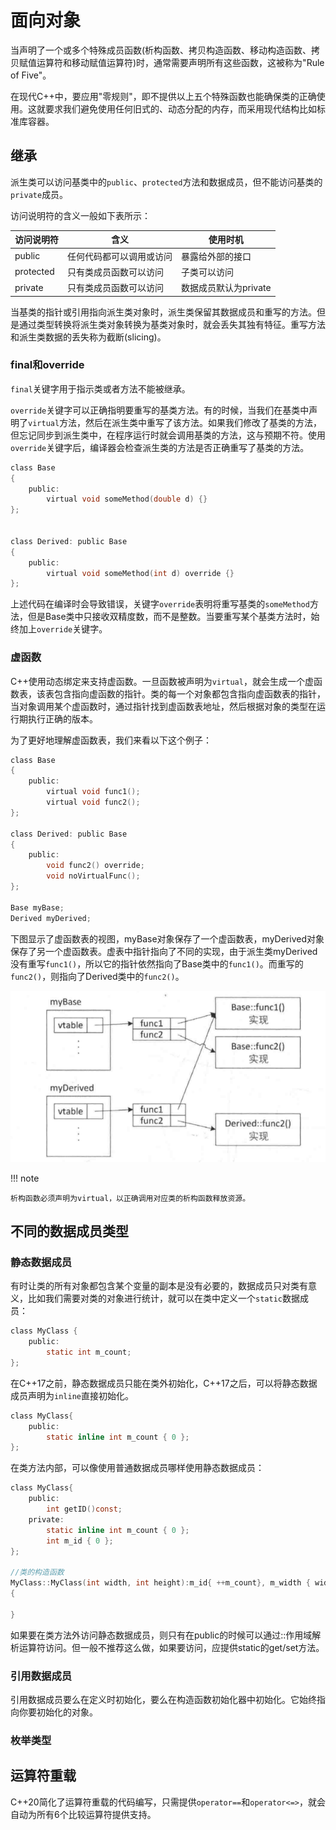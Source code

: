 # 面向对象

当声明了一个或多个特殊成员函数(析构函数、拷贝构造函数、移动构造函数、拷贝赋值运算符和移动赋值运算符)时，通常需要声明所有这些函数，这被称为"Rule of Five"。

在现代C++中，要应用"零规则"，即不提供以上五个特殊函数也能确保类的正确使用。这就要求我们避免使用任何旧式的、动态分配的内存，而采用现代结构比如标准库容器。

## 继承

派生类可以访问基类中的`public`、`protected`方法和数据成员，但不能访问基类的`private`成员。

访问说明符的含义一般如下表所示：

| 访问说明符 | 含义 | 使用时机 |
| ----- | ----- | ----- |
| public | 任何代码都可以调用或访问 |暴露给外部的接口 |
| protected | 只有类成员函数可以访问 |子类可以访问 |
| private | 只有类成员函数可以访问 | 数据成员默认为private |

当基类的指针或引用指向派生类对象时，派生类保留其数据成员和重写的方法。但是通过类型转换将派生类对象转换为基类对象时，就会丢失其独有特征。重写方法和派生类数据的丢失称为截断(slicing)。

### final和override

`final`关键字用于指示类或者方法不能被继承。

`override`关键字可以正确指明要重写的基类方法。有的时候，当我们在基类中声明了`virtual`方法，然后在派生类中重写了该方法。如果我们修改了基类的方法，但忘记同步到派生类中，在程序运行时就会调用基类的方法，这与预期不符。使用`override`关键字后，编译器会检查派生类的方法是否正确重写了基类的方法。

```C
class Base 
{
    public:
        virtual void someMethod(double d) {}
};


class Derived: public Base 
{
    public:
        virtual void someMethod(int d) override {}
};
```

上述代码在编译时会导致错误，关键字`override`表明将重写基类的`someMethod`方法，但是Base类中只接收双精度数，而不是整数。当要重写某个基类方法时，始终加上`override`关键字。


### 虚函数

C++使用动态绑定来支持虚函数。一旦函数被声明为`virtual`，就会生成一个虚函数表，该表包含指向虚函数的指针。类的每一个对象都包含指向虚函数表的指针，当对象调用某个虚函数时，通过指针找到虚函数表地址，然后根据对象的类型在运行期执行正确的版本。

为了更好地理解虚函数表，我们来看以下这个例子：

```C
class Base
{
    public:
        virtual void func1();
        virtual void func2();
};

class Derived: public Base
{
    public:
        void func2() override;
        void noVirtualFunc();
};

Base myBase;
Derived myDerived;
```

下图显示了虚函数表的视图，myBase对象保存了一个虚函数表，myDerived对象保存了另一个虚函数表。虚表中指针指向了不同的实现，由于派生类myDerived没有重写`func1()`，所以它的指针依然指向了Base类中的`func1()`。而重写的`func2()`，则指向了Derived类中的`func2()`。

![虚函数表](../../images/pl/cpp/vtable.png)

!!! note

    析构函数必须声明为virtual，以正确调用对应类的析构函数释放资源。





## 不同的数据成员类型

### 静态数据成员

有时让类的所有对象都包含某个变量的副本是没有必要的，数据成员只对类有意义，比如我们需要对类的对象进行统计，就可以在类中定义一个`static`数据成员：

```C
class MyClass {
    public:
        static int m_count;
};
```

在C++17之前，静态数据成员只能在类外初始化，C++17之后，可以将静态数据成员声明为`inline`直接初始化。

```C
class MyClass{
    public:
        static inline int m_count { 0 };
};
```

在类方法内部，可以像使用普通数据成员哪样使用静态数据成员：

```C
class MyClass{
    public:
        int getID()const;
    private:
        static inline int m_count { 0 };
        int m_id { 0 };
};

//类的构造函数
MyClass::MyClass(int width, int height):m_id{ ++m_count}, m_width { width }, m_height{ height }
{
    
}
```

如果要在类方法外访问静态数据成员，则只有在public的时候可以通过::作用域解析运算符访问。但一般不推荐这么做，如果要访问，应提供static的get/set方法。

### 引用数据成员

引用数据成员要么在定义时初始化，要么在构造函数初始化器中初始化。它始终指向你要初始化的对象。

### 枚举类型

## 运算符重载

C++20简化了运算符重载的代码编写，只需提供`operator==`和`operator<=>`，就会自动为所有6个比较运算符提供支持。


